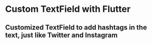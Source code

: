 # Custom TextField with Flutter
## Customized TextField to add hashtags in the text, just like Twitter and Instagram


